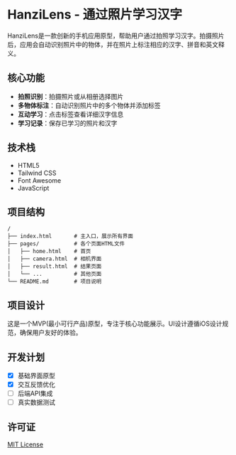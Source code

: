 # HanziLens - 通过照片学习汉字

HanziLens是一款创新的手机应用原型，帮助用户通过拍照学习汉字。拍摄照片后，应用会自动识别照片中的物体，并在照片上标注相应的汉字、拼音和英文释义。

## 核心功能

- **拍照识别**：拍摄照片或从相册选择图片
- **多物体标注**：自动识别照片中的多个物体并添加标签
- **互动学习**：点击标签查看详细汉字信息
- **学习记录**：保存已学习的照片和汉字

## 技术栈

- HTML5
- Tailwind CSS
- Font Awesome
- JavaScript

## 项目结构

```
/
├── index.html       # 主入口，展示所有界面
├── pages/           # 各个页面HTML文件
│   ├── home.html    # 首页
│   ├── camera.html  # 相机界面
│   ├── result.html  # 结果页面
│   └── ...          # 其他页面
└── README.md        # 项目说明
```

## 项目设计

这是一个MVP(最小可行产品)原型，专注于核心功能展示。UI设计遵循iOS设计规范，确保用户友好的体验。

## 开发计划

- [x] 基础界面原型
- [x] 交互反馈优化
- [ ] 后端API集成
- [ ] 真实数据测试

## 许可证

[MIT License](LICENSE) 